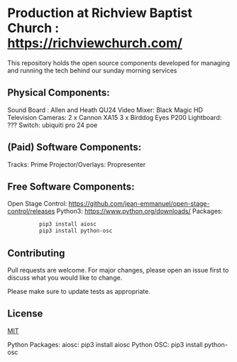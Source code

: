 # Production at Richview Baptist Church : https://richviewchurch.com/

This repository holds the open source components developed for
managing and running the tech behind our sunday morning services

## Physical Components:

Sound Board : Allen and Heath QU24
Video Mixer: Black Magic HD Television
Cameras: 2 x Cannon XA15
         3 x Birddog Eyes P200
Lightboard: ???
Switch: ubiquiti pro 24 poe

## (Paid) Software Components:

Tracks: Prime
Projector/Overlays: Propresenter

## Free Software Components:

Open Stage Control: https://github.com/jean-emmanuel/open-stage-control/releases
Python3: https://www.python.org/downloads/
    Packages:
```bash
          pip3 install aiosc
          pip3 install python-osc
```

## Contributing
Pull requests are welcome. For major changes, please open an issue first to discuss what you would like to change.

Please make sure to update tests as appropriate.

## License
[MIT](https://choosealicense.com/licenses/mit/)



Python Packages:
  aiosc:
    pip3 install aiosc
  Python OSC:
    pip3 install python-osc
